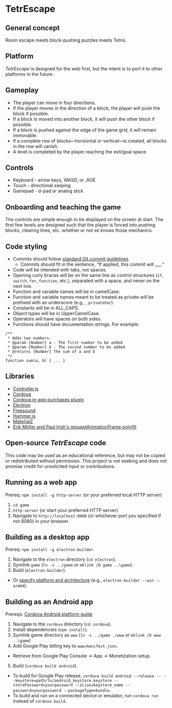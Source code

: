 # TetrEscape

## General concept

Room escape meets block-pushing puzzles meets _Tetris_.


## Platform

_TetrEscape_ is designed for the web first, but the intent is to port it to other platforms in the future.


## Gameplay

* The player can move in four directions.
* If the player moves in the direction of a block, the player will push the block if possible.
* If a block is moved into another block, it will push the other block if possible.
* If a block is pushed against the edge of the game grid, it will remain immovable.
* If a complete row of blocks—horizontal or vertical—is created, all blocks in the row will vanish.
* A level is completed by the player reaching the exit/goal space.


## Controls

* Keyboard - arrow keys, WASD, or ,AOE
* Touch - directional swiping
* Gamepad - d-pad or analog stick


## Onboarding and teaching the game

The controls are simple enough to be displayed on the screen at start.  The first few levels are designed such that the player is forced into pushing blocks, clearing lines, etc. whether or not xe knows those mechanics.


## Code styling

* Commits should follow [standard Git commit guidelines](http://git-scm.com/book/ch5-2.html#Commit-Guidelines).
  - Commits should fit in the sentence, “If applied, this commit will ___.”
* Code will be intended with tabs, not spaces.
* Opening curly braces will be on the same line as control structures (`if`, `switch`, `for`, `function`, etc.), separated with a space, and never on the next line.
* Function and variable names will be in camelCase.
* Function and variable names meant to be treated as private will be prefixed with an underscore (e.g., `_privateVar`).
* Constants will be in ALL_CAPS.
* Object types will be in UpperCamelCase.
* Operators will have spaces on both sides.
* Functions should have documentation strings.  For example:

```
/**
 * Adds two numbers.
 * @param {Number} a - The first number to be added
 * @param {Number} b - The second number to be added
 * @returns {Number} The sum of a and b
 */
function sum(a, b) { ... }
```


## Libraries

* [Controller.js](https://samiare.github.io/Controller.js/)
* [Cordova](https://cordova.apache.org)
* [Cordova in-app purchases plugin](https://github.com/AlexDisler/cordova-plugin-inapppurchase)
* [Electron](https://www.electronjs.org)
* [Freesound](https://freesound.org)
* [Hammer.js](https://hammerjs.github.io)
* [MaterialZ](https://materialz.dev)
* [Erik Möller and Paul Irish's requestAnimationFrame polyfill](https://gist.github.com/paulirish/1579671)


## Open-source _TetrEscape_ code

This code may be used as an educational reference, but may not be copied or redistributed without permission.  This project is not seeking and does not promise credit for unsolicited input or contributions.


## Running as a web app

Prereq: `npm install -g http-server` (or your preferred local HTTP server)
1. `cd game`
2. `http-server` (or start your preferred HTTP server)
3. Navigate to `http://localhost:8080` (or whichever port you specified if not 8080) in your browser.


## Building as a desktop app

Prereq: `npm install -g electron-builder`
1. Navigate to the `electron` directory (`cd electron`).
2. Symlink `game` (`ln -s ../game` or `mklink /D game ..\game`).
3. Build (`electron-builder`).
  - Or [specify platform and architecture](https://www.electron.build/cli) (e.g., `electron-builder --win --arm64`).


## Building as an Android app

Prereqs: [Cordova Android platform guide](https://cordova.apache.org/docs/en/11.x/guide/platforms/android/index.html)
1. Navigate to the `cordova` directory (`cd cordova`).
2. Install dependencies (`npm install`).
3. Symlink game directory as `www` (`ln -s ../game ./www` or `mklink /D www ..\game`)
4. Add Google Play billing key to `www/manifest.json`.
  - Retrieve from Google Play Console → App → Monetization setup
5. Build (`cordova build android`).
  - To build for Google Play release, `cordova build android --release -- --keystore=path/to/android_keystore.keystore --storePassword=yourpassword --alias=keystore_name --password=yourpassword --packageType=bundle`.
  - To build and run on a connected device or emulator, run `cordova run` instead of `cordova build`.
